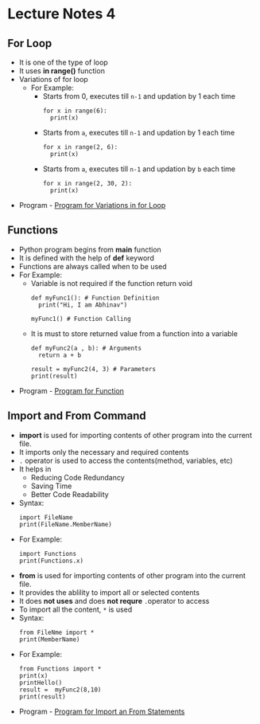 # Lecture Notes 4

## For Loop
* It is one of the type of loop
* It uses __in range()__ function
* Variations of for loop
  * For Example:
    * Starts from 0, executes till `n-1` and updation by 1 each time
      ```
      for x in range(6):
        print(x)
      ```
    * Starts from `a`, executes till `n-1` and updation by 1 each time
      ```
      for x in range(2, 6):
        print(x)
      ```
    * Starts from `a`, executes till `n-1` and updation by `b` each time
      ```
      for x in range(2, 30, 2):
        print(x)
      ```
* Program - [Program for Variations in for Loop](https://github.com/abhinavg916/ytcodehelp-python/blob/master/Lectures/Lecture%204/VariationsOfForLoop.py)

## Functions
* Python program begins from __main__ function
* It is defined with the help of __def__ keyword
* Functions are always called when to be used
* For Example:
  * Variable is not required if the function return void
    ```
    def myFunc1(): # Function Definition
      print("Hi, I am Abhinav")

    myFunc1() # Function Calling
    ```
  * It is must to store returned value from a function into a variable
    ```
    def myFunc2(a , b): # Arguments
      return a + b

    result = myFunc2(4, 3) # Parameters
    print(result)
    ```
* Program - [Program for Function](https://github.com/abhinavg916/ytcodehelp-python/blob/master/Lectures/Lecture%204/Functions.py)

## Import and From Command
* __import__ is used for importing contents of other program into the current file.
* It imports only the necessary and required contents
* `.` operator is used to access the contents(method, variables, etc)
* It helps in
  * Reducing Code Redundancy
  * Saving Time
  * Better Code Readability
* Syntax:
  ```
  import FileName
  print(FileName.MemberName)
  ```
* For Example:
  ```
  import Functions
  print(Functions.x)
  ```
* __from__ is used for importing contents of other program into the current file.
* It provides the ablility to import all or selected contents
* It does __not uses__ and does __not requre__ `.`operator to access
* To import all the content, `*` is used
* Syntax:
  ```
  from FileNme import *
  print(MemberName)
  ```
* For Example:
  ```
  from Functions import *
  print(x)
  printHello()
  result =  myFunc2(8,10)
  print(result)
  ```
* Program - [Program for Import an From Statements](https://github.com/abhinavg916/ytcodehelp-python/blob/master/Lectures/Lecture%204/ImportAndFrom.py)
